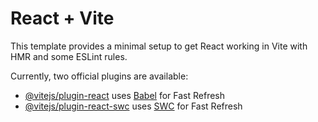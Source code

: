 # React + Vite

This template provides a minimal setup to get React working in Vite with HMR and some ESLint rules.

Currently, two official plugins are available:

- [@vitejs/plugin-react](https://github.com/vitejs/vite-plugin-react/blob/main/packages/plugin-react/README.md) uses [Babel](https://babeljs.io/) for Fast Refresh
- [@vitejs/plugin-react-swc](https://github.com/vitejs/vite-plugin-react-swc) uses [SWC](https://swc.rs/) for Fast Refresh

<!--


https://stackblitz.com/edit/vitejs-vite-jxkcix?file=src%2FApp.tsx






<--

// const PixiNewApp = () => {
//   // Create PIXI app instance
//   const app = new PIXI.Application({
//     background: "#fca5a5",
//     resizeTo: window,
//     autoDensity: true,
//   });

//   const container = new PIXI.Container();
//   app.stage.addChild(container);

//   const { socket } = useSocketContext(); // Access the socket

//   // Adjust background size when window resizes
//   function adjustBackgroundSize(container, app) {
//     // console.log("change");
//     const bg = container.children.find(
//       (child) =>
//         child.texture && child.texture.baseTexture.resource.url === BaseBG
//     );
//     if (bg) {
//       bg.width = app.view.width;
//       bg.height = app.view.height;
//     }
//   }

//   // Handle window resize to adjust background size
//   const onResize = () => {
//     adjustBackgroundSize(container, app);
//   };

//   window.addEventListener("resize", onResize);

//   // Initial resize adjustment
//   onResize();

//   // TEXT FOR BALANCE AND WALLET

//   // TEXT FOR BALANCE AND WALLET
//   const textStyle = {
//     fontFamily: "Arial",
//     fontSize: 24,
//     fill: 0xffffff, // White color
//     align: "center",
//   };

//   const balance = new PIXI.Text("$ Balance", textStyle);

//   const wallet = new PIXI.Text("Bet Amount", textStyle);

//   const balanceText = new PIXI.Text("$ 234", textStyle);

//   const walletText = new PIXI.Text("$ 0", textStyle);

//   // Position the text in the center of the canvas
//   //   balance.y = app.view.height / 2 - balance.height / 2;

//   // Add the text to the container
//   balance.x = app.view.width / 2 - balance.width / 2 - 100;
//   wallet.x = app.view.width / 2 - balance.width / 2 + 100;
//   balanceText.x = app.view.width / 2 - balance.width / 2 - 70;
//   balanceText.y = 35;
//   walletText.x = app.view.width / 2 - balance.width / 2 + 130;
//   walletText.y = 35;

//   container.addChild(balance);
//   container.addChild(wallet);
//   container.addChild(walletText);
//   container.addChild(balanceText);

//   // Container FOR SELECTING AN ELEMENT
//   const characters = ["A", "B", "C", "D", "E", "F", "G", "H"];

//   //
//   // Container FOR SELECTING AN ELEMENT
//   // SELECTING ELEMENT
//   //
//   const elementContainer = new PIXI.Container();
//   elementContainer.x = app.view.width / 2 - 150;
//   elementContainer.y = 200;
//   app.stage.addChild(elementContainer);

//   //
//   // Container FOR SETTING A BET
//   // SET BET AMOUNT ELEMENT
//   //
//   const betingContainer = new PIXI.Container();
//   betingContainer.x = app.view.width / 2 - 150;
//   betingContainer.y = 200; // Position it as needed
//   betingContainer.visible = false; // Initially hidden
//   app.stage.addChild(betingContainer);

//   let spinBetAmount = 0;

//   // This will store the currently active button
//   let activeButton = null;
//   let confirmButton = null; // This will store the confirm button

//   // CREATE BUTTON FUNCTION
//   const createButton = (text, container, x, y, onClick) => {
//     const button = new PIXI.Text(text, { ...textStyle, fill: "white" });
//     button.interactive = true;
//     button.buttonMode = true;
//     button.anchor.set(0.5);
//     button.position.set(x, y);
//     button.on("pointerdown", onClick);
//     container.addChild(button);
//     return button;
//   };

//   // CREATE CONFIRM_BUTTON FUNCTION
//   const createConfirmButton = (container, x, y, onConfirm) => {
//     const button = new PIXI.Text("Confirm", { ...textStyle, fill: "green" });
//     button.interactive = true;
//     button.buttonMode = true;
//     button.anchor.set(0.5);
//     button.position.set(x, y); // Position confirm button as desired
//     button.visible = false; // Initially hidden
//     button.on("pointerdown", onConfirm);
//     container.addChild(button);
//     return button;
//   };

//   const confirmX = 3 * 40 + 25;
//   const confirmY = 100;

//   // CONFIRM BUTTON AFTER SELECTING ELEMENT
//   confirmButton = createConfirmButton(
//     elementContainer,
//     confirmX,
//     confirmY,
//     function () {
//       // Hide all characters
//       elementContainer.children.forEach((child) => {
//         child.visible = false;
//       });

//       // Hide the confirm button
//       confirmButton.visible = false;
//       betingContainer.visible = true; // Make the betting container visible

//       // Show bet amount component (you would implement your bet amount component here)
//       // showBetAmountComponent();

//       console.log("Closed");
//     }
//   );

//   const heading = new PIXI.Text("Plaese, Select an element", textStyle);
//   heading.x = 25;
//   elementContainer.addChild(heading);
//   // LOOP FOR CHARACTER ARRAY ELEMENT
//   characters.map((char, index) => {
//     const xPosition = index * 40 + 25;

//     const button = createButton(
//       char,
//       elementContainer,
//       xPosition,
//       50,
//       function () {
//         console.log(char);

//         // SET WHICH ONE IS ACTIVE BUTTONE
//         if (activeButton && activeButton !== button) {
//           activeButton.style.fill = "white";
//         }

//         button.style.fill = "black";
//         confirmButton.visible = true;
//         activeButton = button;
//       }
//     );
//   });

//   // BETTING SET-UP
//   const betingHeading = new PIXI.Text("Plaese, Set bet amount...", textStyle);
//   heading.x = 25;
//   betingContainer.addChild(betingHeading);

//   // INCREAMENT OR DECREASEMENT BET AMOUNT
//   const increamentBet = createButton(
//     "+ 10",
//     betingContainer,
//     betingContainer.x - 250,
//     45,
//     function () {
//       console.log("Increment amount");
//       // spinBetAmount = spinBetAmount + 10;
//       spinBetAmount += 10;
//       betAmount.text = `$ ${spinBetAmount}`;
//     }
//   );

//   const betAmount = new PIXI.Text(`$ ${spinBetAmount}`, textStyle);
//   betAmount.x = betingContainer.width / 2 - 20;
//   betAmount.y = 35;

//   betingContainer.addChild(betAmount);

//   const decreamentBet = createButton(
//     "- 10",
//     betingContainer,
//     app.view.width / 2 - 220,
//     45,
//     function () {
//       if (spinBetAmount === 0) return;
//       console.log("Decrement amount");
//       spinBetAmount -= 10;
//       betAmount.text = `$ ${spinBetAmount}`; // Update the bet amount text
//     }
//   );

//   const SpinneButton = createButton(
//     "Spin",
//     betingContainer,
//     app.view.width / 2 / 2 - 85,
//     85,
//     function () {
//       if (spinBetAmount === 0) return;
//       console.log("Decrement amount");
//       spinBetAmount -= 10;
//       betAmount.text = `$ ${spinBetAmount}`; // Update the bet amount text
//     }
//   );

//   // Return the PIXI application instance
//   return app;
// };


 -->
